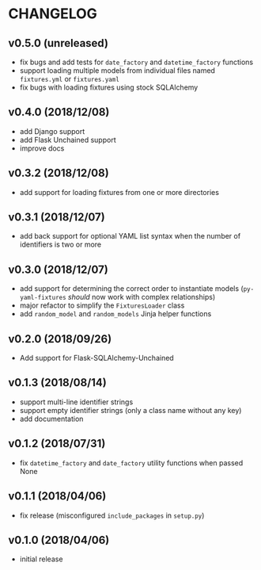 # CHANGELOG

## v0.5.0 (unreleased)

- fix bugs and add tests for `date_factory` and `datetime_factory` functions
- support loading multiple models from individual files named `fixtures.yml` or `fixtures.yaml`
- fix bugs with loading fixtures using stock SQLAlchemy

## v0.4.0 (2018/12/08)

- add Django support
- add Flask Unchained support
- improve docs

## v0.3.2 (2018/12/08)

- add support for loading fixtures from one or more directories

## v0.3.1 (2018/12/07)

- add back support for optional YAML list syntax when the number of identifiers is two or more

## v0.3.0 (2018/12/07)

- add support for determining the correct order to instantiate models (`py-yaml-fixtures` *should* now work with complex relationships)
- major refactor to simplify the `FixturesLoader` class
- add `random_model` and `random_models` Jinja helper functions

## v0.2.0 (2018/09/26)

- Add support for Flask-SQLAlchemy-Unchained

## v0.1.3 (2018/08/14)

- support multi-line identifier strings
- support empty identifier strings (only a class name without any key)
- add documentation

## v0.1.2 (2018/07/31)

- fix `datetime_factory` and `date_factory` utility functions when passed None

## v0.1.1 (2018/04/06)

- fix release (misconfigured `include_packages` in `setup.py`)

## v0.1.0 (2018/04/06)

- initial release
